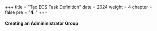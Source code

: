 +++
title = "Tạo ECS Task Definition"
date = 2024
weight = 4
chapter = false
pre = "<b>4. </b>"
+++

#### Creating an Admininistrator Group
